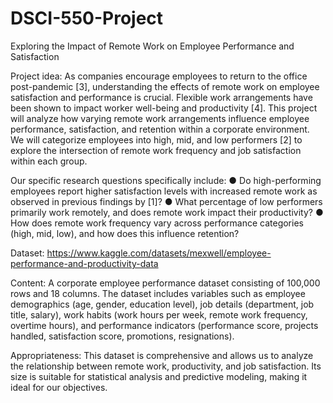 # DSCI-550-Project
Exploring the Impact of Remote Work on Employee Performance and Satisfaction

Project idea:
As companies encourage employees to return to the office post-pandemic [3], understanding the
effects of remote work on employee satisfaction and performance is crucial. Flexible work
arrangements have been shown to impact worker well-being and productivity [4]. This project
will analyze how varying remote work arrangements influence employee performance,
satisfaction, and retention within a corporate environment. We will categorize employees into
high, mid, and low performers [2] to explore the intersection of remote work frequency and job
satisfaction within each group.

Our specific research questions specifically include:
● Do high-performing employees report higher satisfaction levels with increased remote work as observed in previous findings by [1]?
● What percentage of low performers primarily work remotely, and does remote work impact their productivity?
● How does remote work frequency vary across performance categories (high, mid, low), and how does this influence retention?

Dataset:
https://www.kaggle.com/datasets/mexwell/employee-performance-and-productivity-data

Content: A corporate employee performance dataset consisting of 100,000 rows and 18
columns. The dataset includes variables such as employee demographics (age, gender, education
level), job details (department, job title, salary), work habits (work hours per week, remote work
frequency, overtime hours), and performance indicators (performance score, projects handled,
satisfaction score, promotions, resignations).

Appropriateness: This dataset is comprehensive and allows us to analyze the
relationship between remote work, productivity, and job satisfaction. Its size is suitable for
statistical analysis and predictive modeling, making it ideal for our objectives.
